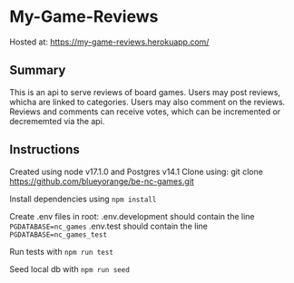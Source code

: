 # My-Game-Reviews

Hosted at:
https://my-game-reviews.herokuapp.com/

## Summary

This is an api to serve reviews of board games. Users may post reviews, whicha are linked to categories. Users may also comment on the reviews. Reviews and comments can receive votes, which can be incremented or decrememted via the api.

## Instructions

Created using node v17.1.0 and Postgres v14.1
Clone using:
git clone https://github.com/blueyorange/be-nc-games.git

Install dependencies using
`npm install`

Create .env files in root:
.env.development should contain the line `PGDATABASE=nc_games`
.env.test should contain the line `PGDATABASE=nc_games_test`

Run tests with `npm run test`

Seed local db with `npm run seed`
